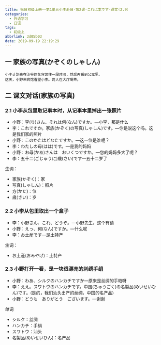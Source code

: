 ```yaml
---
title: 标日初级上册——第1单元小李赴日-第2课-これは本です-课文(2.9)
categories:
  - 外语学习
  - 日语
tags:
  - 初级上
abbrlink: 3d05b03
date: 2019-09-19 22:19:29
---
```

## 一 家族の写真(かぞくのしゃしん)

```
小李计划先在涉谷的某宾馆住一段时间，然后再搬到公寓里。
这天，小野来宾馆看望小李。两人在大厅喝茶。
```

 <!--more-->

## 二 课文对话(家族の写真)

### 2.1 小李从包里取记事本时，从记事本里掉出一张照片

* 小野：李(り)さん、それは何(なん)ですか。—小李，那是什么
* 李：これですか。家族(かぞく)の写真(しゃしん)です。—你是说这个吗。这是我们家的照片
* 小野：このかたはどなたですか。—这一位是谁呢？
* 李：わたしの母(はは)です。—是我的妈妈
* 小野：お母(かあ)さんは　おいくつですか。—您的妈妈多大了呢？
* 李：五十二(ごじゅうに)歳(さい)です—五十二岁了

生词：

* 家族(かぞく)：家
* 写真(しゃしん)：照片
* 方(かた)：位
* 歳(さい)：岁

### 2.2 小李从包里取出一个盒子

* 李：小野さん、これ、どうぞ。—小野先生，这个有请
* 小野：えっ、何(なん)ですか。—什么呢
* 李：お土産です—是土特产

生词：

* お土産(おみやげ)：土特产

### 2.3 小野打开一看，是一块很漂亮的刺绣手绢

* 小野：わあ、シルクのハンカチですか—原来是丝绸的手帕呀
* 李：ええ。スワトウのハンカチです。中国(ちゅうごく)の名製品(めいせいひん)です。(是的，我们汕头出产的丝绸，中国的名产品)
* 小野：どうも　ありがとう　ございます。—谢谢


单词

* シルク：丝绸
* ハンカチ：手绢
* スワトウ：汕头
* 名製品(めいせいひん)：名产品

